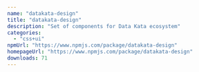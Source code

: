 ```yaml
---
name: "datakata-design"
title: "datakata-design"
description: "Set of components for Data Kata ecosystem"
categories:
  - "css+ui"
npmUrl: "https://www.npmjs.com/package/datakata-design"
homepageUrl: "https://www.npmjs.com/package/datakata-design"
downloads: 71
---
```

